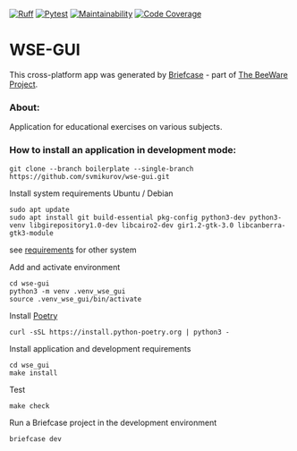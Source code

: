 [![Ruff](https://github.com/svmikurov/wse-gui/actions/workflows/linter.yml/badge.svg)](https://github.com/svmikurov/wse-gui/actions/workflows/linter.yml)
[![Pytest](https://github.com/svmikurov/wse-gui/actions/workflows/pytest.yml/badge.svg)](https://github.com/svmikurov/wse-gui/actions/workflows/pytest.yml)
[![Maintainability](https://qlty.sh/badges/51e31dbd-a3db-431e-b862-e774fe96a02c/maintainability.svg)](https://qlty.sh/gh/svmikurov/projects/wse-gui)
[![Code Coverage](https://qlty.sh/badges/51e31dbd-a3db-431e-b862-e774fe96a02c/test_coverage.svg)](https://qlty.sh/gh/svmikurov/projects/wse-gui)

# WSE-GUI
This cross-platform app was generated by [Briefcase](https://briefcase.readthedocs.io/) - 
part of [The BeeWare Project](https://beeware.org/).

### About:
Application for educational exercises on various subjects.

### How to install an application in development mode:
```commandline
git clone --branch boilerplate --single-branch https://github.com/svmikurov/wse-gui.git
```
Install system requirements Ubuntu / Debian
```commandline
sudo apt update
sudo apt install git build-essential pkg-config python3-dev python3-venv libgirepository1.0-dev libcairo2-dev gir1.2-gtk-3.0 libcanberra-gtk3-module
```
see [requirements](https://docs.beeware.org/en/latest/tutorial/tutorial-0.html#install-dependencies) for other system

Add and activate environment
```commandline
cd wse-gui
python3 -m venv .venv_wse_gui
source .venv_wse_gui/bin/activate
```
Install [Poetry](https://python-poetry.org/docs/)
```commandline
curl -sSL https://install.python-poetry.org | python3 -
```
Install application and development requirements
```commandline
cd wse_gui
make install
```  
Test
```commandline
make check
```  
Run a Briefcase project in the development environment
```commandline
briefcase dev
```